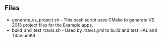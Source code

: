 ## Files

* generate_vs_project.sh - This bash script uses CMake to generate VS 2013 project files for the Example apps.
* build_and_test_travis.sh - Used by .travis.yml to build and test HAL and TitaniumKit.
